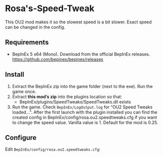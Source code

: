 # Rosa's-Speed-Tweak
This OU2 mod makes it so the slowest speed is a bit slower. Exact speed can be changed in the config.

## Requirements
- BepInEx 5 x64 (Mono). Download from the official BepInEx releases. https://github.com/bepinex/bepinex/releases

## Install
1. Extract the BepInEx zip into the game folder (next to the exe). Run the game once.
2. Extract **this mod’s zip** into the plugins location so that:
   - BepInEx/plugins/SpeedTweaks/SpeedTweaks.dll exists
3. Run the game. Check `BepInEx/LogOutput.log` for “OU2 Speed Tweaks loaded…”. After the first launch with the plugin installed you can find the created config in BepInEx/config/rosa.ou2.speedtweaks.cfg if you want to change the speed value. Vanilla value is 1. Default for the mod is 0.25.

## Configure
Edit `BepInEx/config/rosa.ou2.speedtweaks.cfg`:
